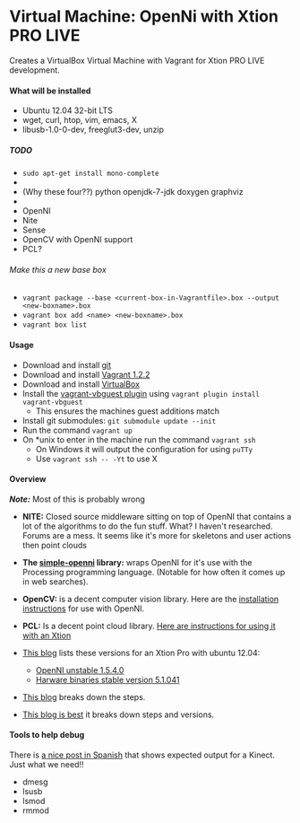 Virtual Machine: OpenNi with Xtion PRO LIVE
=================================================================================================================================================================

Creates a VirtualBox Virtual Machine with Vagrant for Xtion PRO LIVE development.

#### What will be installed

* Ubuntu 12.04 32-bit LTS
* wget, curl, htop, vim, emacs, X
* libusb-1.0-0-dev, freeglut3-dev, unzip

##### TODO
* `sudo apt-get install mono-complete`
* 
* (Why these four??) python  openjdk-7-jdk doxygen graphviz
* 
* OpenNI
* Nite
* Sense
* OpenCV with OpenNI support
* PCL?

###### Make this a new base box

* `vagrant package --base <current-box-in-Vagrantfile>.box --output <new-boxname>.box`
* `vagrant box add <name> <new-boxname>.box`
* `vagrant box list`

#### Usage

* Download and install [git](http://downloads.vagrantup.com/tags/v1.2.2)
* Download and install [Vagrant 1.2.2](http://downloads.vagrantup.com/tags/v1.2.2)
* Download and install [VirtualBox](https://www.virtualbox.org/wiki/Downloads)
* Install the [vagrant-vbguest plugin](https://github.com/dotless-de/vagrant-vbguest) using `vagrant plugin install vagrant-vbguest`
   * This ensures the machines guest additions match
* Install git submodules: `git submodule update --init`
* Run the command `vagrant up`
* On \*unix to enter in the machine run the command `vagrant ssh`
   * On Windows it will output the configuration for using `puTTy`
   * Use `vagrant ssh -- -Yt` to use X

#### Overview

***Note:*** Most of this is probably wrong

- **NITE:** Closed source middleware sitting on top of OpenNI that contains a lot of the algorithms to do the fun stuff. What? I haven't researched. Forums are a mess. It seems like it's more for skeletons and user actions then point clouds
- **The [simple-openni](https://code.google.com/p/simple-openni/) library:** wraps OpenNI for it's use with the Processing programming language. (Notable for how often it comes up in web searches).
- **OpenCV:** is a decent computer vision library. Here are the [installation instructions](http://docs.opencv.org/doc/user_guide/ug_highgui.html) for use with OpenNI.
- **PCL:** Is a decent point cloud library. [Here are instructions for using it with an Xtion](http://pointclouds.org/documentation/tutorials/openni_grabber.php)

- [This blog](http://computervisionblog.wordpress.com/2012/09/03/xtion-kinect-on-ubuntu-12-04/) lists these versions for an Xtion Pro with ubuntu 12.04:
   - [OpenNI unstable 1.5.4.0](http://openni.org/Downloads/OpenNIModules.aspx)
   - [Harware binaries stable version 5.1.041](http://openni.org/Downloads/OpenNIModules.aspx)

- [This blog](http://uzafar.wordpress.com/2013/02/05/running-xtion-using-openni-in-ubuntu-11-10/) breaks down the steps.
- [This blog is best](http://igorbarbosa.com/articles/how-to-install-kin-in-linux-mint-12-ubuntu/) it breaks down steps and versions.

#### Tools to help debug

There is [a nice post in Spanish](http://blog.jorgeivanmeza.com/2011/12/instalacion-openni-sensor-kinect-y-nite-en-gnulinux-ubuntu-11-10-desde-fuentes/) that shows expected output for a Kinect. Just what we need!!

- dmesg
- lsusb
- lsmod
- rmmod
